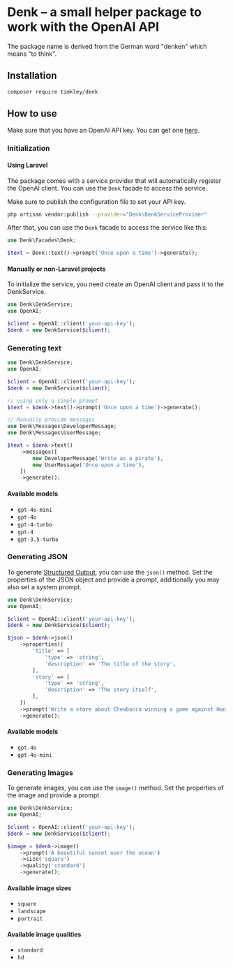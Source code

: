 # Denk – a small helper package to work with the OpenAI API

The package name is derived from the German word "denken" which means "to think".

## Installation

```bash
composer require timkley/denk
```

## How to use

Make sure that you have an OpenAI API key. You can get one [here](https://platform.openai.com/signup).

### Initialization

#### Using Laravel

The package comes with a service provider that will automatically register the OpenAI client. You can use the `Denk` facade to access the service.

Make sure to publish the configuration file to set your API key.

```bash
php artisan vendor:publish --provider="Denk\DenkServiceProvider"
```

After that, you can use the `Denk` facade to access the service like this:

```php
use Denk\Facades\Denk;

$text = Denk::text()->prompt('Once upon a time')->generate();
```

#### Manually or non-Laravel projects

To initialize the service, you need create an OpenAI client and pass it to the DenkService.

```php
use Denk\DenkService;
use OpenAI;

$client = OpenAI::client('your-api-key');
$denk = new DenkService($client);
```

### Generating text

```php
use Denk\DenkService;
use OpenAI;

$client = OpenAI::client('your-api-key');
$denk = new DenkService($client);

// using only a simple prompt
$text = $denk->text()->prompt('Once upon a time')->generate();

// Manually provide messages
use Denk\Messages\DeveloperMessage;
use Denk\Messages\UserMessage;

$text = $denk->text()
    ->messages([
        new DeveloperMessage('Write as a pirate'),
        new UserMessage('Once upon a time'),
    ])
    ->generate();
```

#### Available models

- `gpt-4o-mini`
- `gpt-4o`
- `gpt-4-turbo`
- `gpt-4`
- `gpt-3.5-turbo`

### Generating JSON

To generate [Structured Output](https://platform.openai.com/docs/guides/structured-outputs), you can use the `json()` method. Set the properties of the JSON object and provide a prompt, additionally you may also set a system prompt.

```php
use Denk\DenkService;
use OpenAI;

$client = OpenAI::client('your-api-key');
$denk = new DenkService($client);

$json = $denk->json()
    ->properties([
        'title' => [
            'type' => 'string',
            'description' => 'The title of the story',
        ],
        'story' => [
            'type' => 'string',
            'description' => 'The story itself',
        ],
    ])
    ->prompt('Write a store about Chewbacca winning a game against Han Solo')
    ->generate();
```

#### Available models

- `gpt-4o`
- `gpt-4o-mini`

### Generating Images

To generate images, you can use the `image()` method. Set the properties of the image and provide a prompt.

```php
use Denk\DenkService;
use OpenAI;

$client = OpenAI::client('your-api-key');
$denk = new DenkService($client);

$image = $denk->image()
    ->prompt('A beautiful sunset over the ocean')
    ->size('square')
    ->quality('standard')
    ->generate();
```

#### Available image sizes

- `square`
- `landscape`
- `portrait`

#### Available image qualities

- `standard`
- `hd`